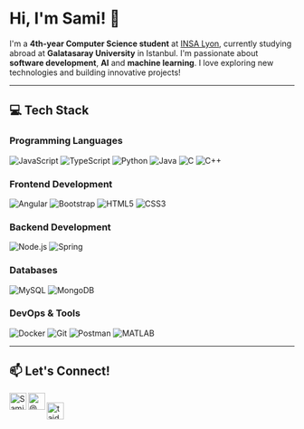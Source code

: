 # Hi, I'm Sami! 👋

I'm a **4th-year Computer Science student** at [INSA Lyon](https://www.insa-lyon.fr), currently studying abroad at **Galatasaray University** in Istanbul. I'm passionate about **software development**, **AI** and **machine learning**. I love exploring new technologies and building innovative projects!

---

## 💻 Tech Stack

### Programming Languages
![JavaScript](https://img.shields.io/badge/-JavaScript-F7DF1E?style=flat&logo=javascript&logoColor=black)
![TypeScript](https://img.shields.io/badge/-TypeScript-007ACC?style=flat&logo=typescript&logoColor=white)
![Python](https://img.shields.io/badge/-Python-3776AB?style=flat&logo=python&logoColor=white)
![Java](https://img.shields.io/badge/-Java-007396?style=flat&logo=java&logoColor=white)
![C](https://img.shields.io/badge/-C-A8B9CC?style=flat&logo=c&logoColor=white)
![C++](https://img.shields.io/badge/-C++-00599C?style=flat&logo=cplusplus&logoColor=white)

### Frontend Development
![Angular](https://img.shields.io/badge/-Angular-DD0031?style=flat&logo=angular&logoColor=white)
![Bootstrap](https://img.shields.io/badge/-Bootstrap-563D7C?style=flat&logo=bootstrap&logoColor=white)
![HTML5](https://img.shields.io/badge/-HTML5-E34F26?style=flat&logo=html5&logoColor=white)
![CSS3](https://img.shields.io/badge/-CSS3-1572B6?style=flat&logo=css3&logoColor=white)

### Backend Development
![Node.js](https://img.shields.io/badge/-Node.js-339933?style=flat&logo=node.js&logoColor=white)
![Spring](https://img.shields.io/badge/-Spring-6DB33F?style=flat&logo=spring&logoColor=white)

### Databases
![MySQL](https://img.shields.io/badge/-MySQL-4479A1?style=flat&logo=mysql&logoColor=white)
![MongoDB](https://img.shields.io/badge/-MongoDB-47A248?style=flat&logo=mongodb&logoColor=white)

### DevOps & Tools
![Docker](https://img.shields.io/badge/-Docker-2496ED?style=flat&logo=docker&logoColor=white)
![Git](https://img.shields.io/badge/-Git-F05032?style=flat&logo=git&logoColor=white)
![Postman](https://img.shields.io/badge/-Postman-FF6C37?style=flat&logo=postman&logoColor=white)
![MATLAB](https://img.shields.io/badge/-MATLAB-0076A8?style=flat&logo=mathworks&logoColor=white)

---

## 📫 Let's Connect!

<a href="https://www.linkedin.com/in/sami-taider-b69333231/"><img align="left" src="https://raw.githubusercontent.com/Samsam1919/Samsam1919/main/images/linkedin.svg" alt="Sami Taider | LinkedIn" width="30px"/></a>
<a href="https://www.instagram.com/____samyy__/"><img align="left" src="https://raw.githubusercontent.com/Samsam1919/Samsam1919/main/images/instagram.svg" alt="@____samyy__" width="30px"/></a><br/>
<a href="mailto:taidersami1@gmail.com"><img align="left" src="https://raw.githubusercontent.com/Samsam1919/Samsam1919/main/images/gmail.svg" alt="taidersami1@gmail.com" width="30px"/></a><br/>
